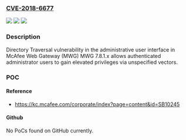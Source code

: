 ### [CVE-2018-6677](https://cve.mitre.org/cgi-bin/cvename.cgi?name=CVE-2018-6677)
![](https://img.shields.io/static/v1?label=Product&message=McAfee%20Web%20Gateway%20(MWG)&color=blue)
![](https://img.shields.io/static/v1?label=Version&message=7.8.17.8.1%20&color=brighgreen)
![](https://img.shields.io/static/v1?label=Vulnerability&message=Directory%20Traversal%20vulnerability%0A&color=brighgreen)

### Description

Directory Traversal vulnerability in the administrative user interface in McAfee Web Gateway (MWG) MWG 7.8.1.x allows authenticated administrator users to gain elevated privileges via unspecified vectors.

### POC

#### Reference
- https://kc.mcafee.com/corporate/index?page=content&id=SB10245

#### Github
No PoCs found on GitHub currently.

